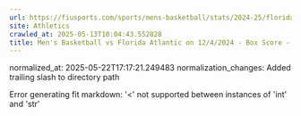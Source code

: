 ```yaml
---
url: https://fiusports.com/sports/mens-basketball/stats/2024-25/florida-atlantic/boxscore/12655/
site: Athletics
crawled_at: 2025-05-13T10:04:43.552828
title: Men's Basketball vs Florida Atlantic on 12/4/2024 - Box Score - FIU Athletics
---
```

normalized_at: 2025-05-22T17:17:21.249483
normalization_changes: Added trailing slash to directory path

Error generating fit markdown: '<' not supported between instances of 'int' and 'str'